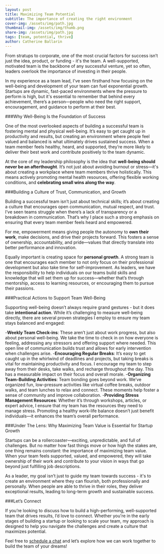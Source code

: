 ```yaml
---
layout: post
title: Maximizing Team Potential
subtitle: The importance of creating the right environment
cover-img: /assets/img/path.jpg
thumbnail-img: /assets/img/thumb.png
share-img: /assets/img/path.jpg
tags: [team, potential, thrive]
author: Catherine Ballarin
---
```


From stratups to corporate, one of the most crucial factors for success isn’t just the idea, product, or funding - it's the team. A well-supported, motivated team is the backbone of any successful venture, yet so often, leaders overlook the importance of investing in their people.

In my experience as a team lead, I’ve seen firsthand how focusing on the well-being and development of your team can fuel exponential growth. Startups are dynamic, fast-paced environments where the pressure to perform is high, but it's essential to remember that behind every achievement, there’s a person—people who need the right support, encouragement, and guidance to perform at their best.

###Why Well-Being Is the Foundation of Success

One of the most overlooked aspects of building a successful team is fostering mental and physical well-being. It’s easy to get caught up in productivity and results, but creating an environment where people feel valued and balanced is what ultimately drives sustained success. When a team member feels healthy, heard, and supported, they’re more likely to deliver their best work and contribute positively to the team dynamic.

At the core of my leadership philosophy is the idea that **well-being should never be an afterthought**. It’s not just about avoiding burnout or stress—it's about creating a workplace where team members thrive holistically. This means actively promoting mental health resources, offering flexible working conditions, and **celebrating small wins along the way**.

###Building a Culture of Trust, Communication, and Growth

Building a successful team isn’t just about technical skills; it’s about creating a culture that encourages open communication, mutual respect, and trust. I’ve seen teams struggle when there’s a lack of transparency or a breakdown in communication. That’s why I place such a strong emphasis on ensuring that every team member feels heard and empowered.

For me, empowerment means giving people the autonomy to **own their work**, make decisions, and drive their projects forward. This fosters a sense of ownership, accountability, and pride—values that directly translate into better performance and innovation.

Equally important is creating space for **personal growth**. A strong team is one that encourages each member to not only focus on their professional development but also take time for self-improvement. As leaders, we have the responsibility to help individuals on our teams build skills and knowledge that will set them up for success—whether that’s through mentorship, access to learning resources, or encouraging them to pursue their passions.

###Practical Actions to Support Team Well-Being

Supporting well-being doesn’t always require grand gestures - but it does take **intentional action**. While it’s challenging to measure well-being directly, there are several proven strategies I employ to ensure my team stays balanced and engaged:

-**Weekly Team Check-ins**: These aren’t just about work progress, but also about personal well-being. We take the time to check in on how everyone is feeling, addressing any stressors and offering support where needed. This open line of communication builds trust and allows for early intervention when challenges arise.
-**Encouraging Regular Breaks**: It’s easy to get caught up in the whirlwind of deadlines and projects, but taking breaks is vital for maintaining productivity and focus. I encourage my team to step away from their desks, take walks, and recharge throughout the day. This has a measurable impact on their focus and overall morale.
-**Organizing Team-Building Activities**: Team bonding goes beyond work. We’ve organized fun, low-pressure activities like virtual coffee breaks, outdoor walks, and team lunches to relax and connect. These moments help foster a sense of community and improve collaboration.
-**Providing Stress Management Resources**: Whether it’s through workshops, articles, or expert advice, I ensure that my team has the resources they need to manage stress. Promoting a healthy work-life balance doesn’t just benefit individuals—it enhances the team’s overall performance.

###Under The Lens: Why Maximizing Team Value is Essential for Startup Growth

Startups can be a rollercoaster—exciting, unpredictable, and full of challenges. But no matter how fast things move or how high the stakes are, one thing remains constant: the importance of maximizing team value. When your team feels supported, valued, and empowered, they will take ownership of their work and contribute to your vision in ways that go beyond just fulfilling job descriptions.

As a leader, my goal isn’t just to guide my team towards success - it's to create an environment where they can flourish, both professionally and personally. When people are able to thrive in their roles, they deliver exceptional results, leading to long-term growth and sustainable success.

###Let’s Connect

If you’re looking to discuss how to build a high-performing, well-supported team that drives results, I’d love to connect. Whether you're in the early stages of building a startup or looking to scale your team, my approach is designed to help you navigate the challenges and create a culture that maximizes potential.

Feel free to [schedule a chat](mailto:catherine.ballarin@proton.me) and let’s explore how we can work together to build the team of your dreams!
